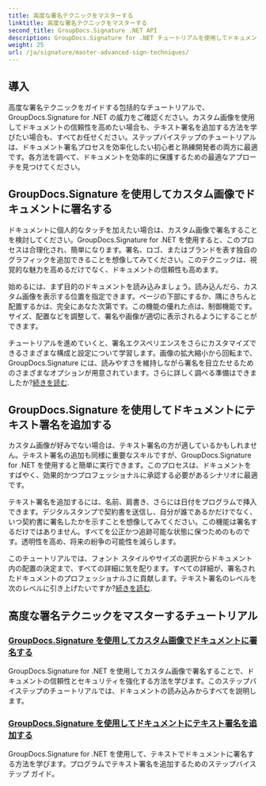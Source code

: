 ```yaml
---
title: 高度な署名テクニックをマスターする
linktitle: 高度な署名テクニックをマスターする
second_title: GroupDocs.Signature .NET API
description: GroupDocs.Signature for .NET チュートリアルを使用してドキュメントのセキュリティを強化します。カスタム画像からテキスト署名まで、高度な署名テクニックを学習します。
weight: 25
url: /ja/signature/master-advanced-sign-techniques/
---
```

## 導入

高度な署名テクニックをガイドする包括的なチュートリアルで、GroupDocs.Signature for .NET の威力をご確認ください。カスタム画像を使用してドキュメントの信頼性を高めたい場合も、テキスト署名を追加する方法を学びたい場合も、すべてお任せください。ステップバイステップのチュートリアルは、ドキュメント署名プロセスを効率化したい初心者と熟練開発者の両方に最適です。各方法を調べて、ドキュメントを効率的に保護するための最適なアプローチを見つけてください。 

## GroupDocs.Signature を使用してカスタム画像でドキュメントに署名する
ドキュメントに個人的なタッチを加えたい場合は、カスタム画像で署名することを検討してください。GroupDocs.Signature for .NET を使用すると、このプロセスは合理化され、簡単になります。署名、ロゴ、またはブランドを表す独自のグラフィックを追加できることを想像してみてください。このテクニックは、視覚的な魅力を高めるだけでなく、ドキュメントの信頼性も高めます。

始めるには、まず目的のドキュメントを読み込みましょう。読み込んだら、カスタム画像を表示する位置を指定できます。ページの下部にするか、隅にきちんと配置するかは、完全にあなた次第です。この機能の優れた点は、制御機能です。サイズ、配置などを調整して、署名や画像が適切に表示されるようにすることができます。

チュートリアルを進めていくと、署名エクスペリエンスをさらにカスタマイズできるさまざまな構成と設定について学習します。画像の拡大縮小から回転まで、GroupDocs.Signature には、読みやすさを維持しながら署名を目立たせるためのさまざまなオプションが用意されています。さらに詳しく調べる準備はできましたか?[続きを読む](./sign-documents-with-custom-image/).

## GroupDocs.Signature を使用してドキュメントにテキスト署名を追加する
カスタム画像が好みでない場合は、テキスト署名の方が適しているかもしれません。テキスト署名の追加も同様に重要なスキルですが、GroupDocs.Signature for .NET を使用すると簡単に実行できます。このプロセスは、ドキュメントをすばやく、効果的かつプロフェッショナルに承認する必要があるシナリオに最適です。

テキスト署名を追加するには、名前、肩書き、さらには日付をプログラムで挿入できます。デジタルスタンプで契約書を送信し、自分が誰であるかだけでなく、いつ契約書に署名したかを示すことを想像してみてください。この機能は署名するだけではありません。すべてを公正かつ追跡可能な状態に保つためのものです。透明性を高め、将来の紛争の可能性を減らします。

このチュートリアルでは、フォント スタイルやサイズの選択からドキュメント内の配置の決定まで、すべての詳細に気を配ります。すべての詳細が、署名されたドキュメントのプロフェッショナルさに貢献します。テキスト署名のレベルを次のレベルに引き上げたいですか?[続きを読む](./add-text-signatures-to-documents/).

## 高度な署名テクニックをマスターするチュートリアル
### [GroupDocs.Signature を使用してカスタム画像でドキュメントに署名する](./sign-documents-with-custom-image/)
GroupDocs.Signature for .NET を使用してカスタム画像で署名することで、ドキュメントの信頼性とセキュリティを強化する方法を学びます。このステップバイステップのチュートリアルでは、ドキュメントの読み込みからすべてを説明します。
### [GroupDocs.Signature を使用してドキュメントにテキスト署名を追加する](./add-text-signatures-to-documents/)
GroupDocs.Signature for .NET を使用して、テキストでドキュメントに署名する方法を学びます。プログラムでテキスト署名を追加するためのステップバイステップ ガイド。